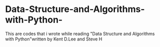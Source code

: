 # Data-Structure-and-Algorithms-with-Python-
This are codes that i wrote while reading "Data Structure and Algorithms with Python"written by Kent D.Lee and Steve H
